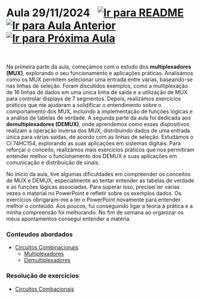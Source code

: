 # Aula 29/11/2024 &nbsp; [![Ir para README](https://img.shields.io/badge/Indice-Verde?style=for-the-badge)](../README.md#indice) &nbsp; [![Ir para Aula Anterior](https://img.shields.io/badge/Anterior-Aula%208-007ACC?style=for-the-badge)](../aulas/22-11-2024.md) [![Ir para Próxima Aula](https://img.shields.io/badge/Próxima-Aula%2010-007ACC?style=for-the-badge)](../aulas/06-12-2024.md)

<br>

<p>
  
Na primeira parte da aula, começámos com o estudo dos **multiplexadores (MUX)**, explorando o seu funcionamento e aplicações práticas. Analisámos como os MUX permitem selecionar uma entrada entre várias, baseando-se nas linhas de seleção. Foram discutidos exemplos, como a multiplexação de 16 linhas de dados em uma única linha de saída e a utilização de MUX para controlar displays de 7 segmentos. Depois, realizámos exercícios práticos que me ajudaram a solidificar o entendimento sobre o comportamento dos MUX, incluindo a implementação de funções lógicas e a análise de tabelas de verdade.
A segunda parte da aula foi dedicada aos **demultiplexadores (DEMUX)**, onde aprendemos como esses dispositivos realizam a operação inversa dos MUX, distribuindo dados de uma entrada única para várias saídas, de acordo com as linhas de seleção. Estudámos o CI 74HC154, explorando as suas aplicações em sistemas digitais. Para reforçar o conceito, realizámos mais exercícios práticos que nos permitiram entender melhor o funcionamento dos DEMUX e suas aplicações em comunicação e distribuição de sinais. 

</p>

<p>No início da aula, tive algumas dificuldades em compreender os conceitos de MUX e DEMUX, especialmente ao tentar entender as tabelas de verdade e as funções lógicas associadas. Para superar isso, precisei ler várias vezes o material no PowerPoint e refletir sobre os exemplos dados. Os exercícios obrigaram-me a ler o PowerPoint novamente para entender melhor o conteúdo. Aos poucos, fui conseguindo ligar a teoria à prática e a minha compreensão foi melhorando. No fim de semana ao organizar os meus apontamentos consegui entender a matéria.</p>

### Conteudos abordados

- [Circuitos Combinacionais](../apontamentos/circuitos_combinacionais/conceito.md)
  - [Multiplexadores](../apontamentos/circuitos_combinacionais/multiplexadores.md)
  - [Demultiplexadores](../apontamentos/circuitos_combinacionais/demultiplexadores.md)

### Resolução de exercícios

- [Circuitos Combacionais](../fichas/circuitos_combinacionais/ficha%20de%20trabalho%201.md)



